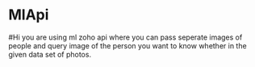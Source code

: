 # MlApi
#Hi you are using ml zoho api where you can pass seperate images of people and query image of the person you want to know whether in the given data set of photos.  
